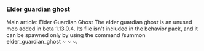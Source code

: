 ### Elder guardian ghost
Main article: Elder Guardian Ghost
The elder guardian ghost is an unused mob added in beta 1.13.0.4. Its file isn't included in the behavior pack, and it can be spawned only by using the command /summon elder_guardian_ghost ~ ~ ~. 


